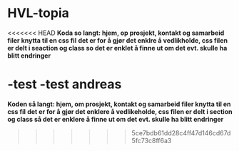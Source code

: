 # HVL-topia
<<<<<<< HEAD
**Koda so langt: hjem, op prosjekt, kontakt og samarbeid filer knytta til en css fil**
**det er for å gjør det enklre å vedlikholde, css filen er delt i seaction og class so det er enklet å finne ut om det evt. skulle ha blitt endringer**

-test
-test andreas
=======
**Koden så langt: hjem, om prosjekt, kontakt og samarbeid filer knytta til en css fil**
**det er for å gjør det enklere å vedlikeholde, css filen er delt i section og class så det er enklere å finne ut om det evt. skulle ha blitt endringer**
>>>>>>> 5ce7bdb61dd28c4ff47d146cd67d5fc73c8ff6a3


